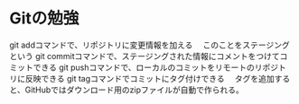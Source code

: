 # Gitの勉強

git addコマンドで、リポジトリに変更情報を加える
　このことをステージングという
git commitコマンドで、ステージングされた情報にコメントをつけてコミットできる
git pushコマンドで、ローカルのコミットをリモートのリポジトリに反映できる
git tagコマンドでコミットにタグ付けできる
　タグを追加すると、GitHubではダウンロード用のzipファイルが自動で作られる。

